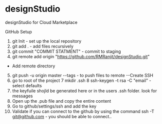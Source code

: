 # designStudio

designStudio for Cloud Marketplace

GitHub Setup

1. git Init - set up the local repository
2. git add . - add files recursively
3. git commit "COMMIT STATMENT" - commit to staging
4. git remote add origin "https://github.com/RMRanjit/designStudio.git"

- Add remote directory

5.  git push -u origin master --tags - to push files to remote
    --Create SSH
6.  go to root of the project
    7 mkdir .ssh
    8 ssh-keygen -t rsa -C "email" -select defaults
7.  the keyfuile shojld be generated here or in the users .ssh folder. look for messages
8.  Open up the .pub file and copy the entire content
9.  Go to github/settings/ssh and add the key
10. Validate if you can connect to the github by using the command ssh -T git@github.com - you should be able to connect..
